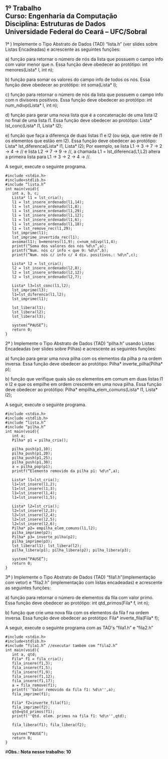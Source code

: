 <h2>1º Trabalho <br>
Curso: Engenharia da Computação <br>
Disciplina: Estruturas de Dados<br>
Universidade Federal do Ceará – UFC/Sobral</h2>

1ª ) Implemente o Tipo Abstrato de Dados (TAD) “lista.h” (ver slides sobre Listas
Encadeadas) e acrescente as seguintes funções:

a) função para retornar o número de nós da lista que possuem o campo info com valor
menor que n. Essa função deve obedecer ao protótipo:
int menores(Lista* l, int n);

b) função para somar os valores do campo info de todos os nós. Essa função deve
obedecer ao protótipo:
int soma(Lista* l);

c) função para retornar o número de nós da lista que possuem o campo info com n
divisores positivos. Essa função deve obedecer ao protótipo:
int num_ndivp(Lista* l, int n);

d) função para gerar uma nova lista que é a concatenação de uma lista l2 no final de
uma lista l1. Essa função deve obedecer ao protótipo:
Lista* lst_conc(Lista* l1, Lista* l2);

e) função que faça a diferença de duas listas l1 e l2 (ou seja, que retire de l1 os
elementos que estão em l2). Essa função deve obedecer ao protótipo:
Lista* lst_diferenca(Lista* l1, Lista* l2);
Por exemplo, se lista L1 → 3 → 7 → 2 → 4 → // e lista L2 → 7 → 9 → //, a chamada
L1 = lst_diferenca(L1,L2) altera a primeira lista para L1 → 3 → 2 → 4 → //.

A seguir, execute o seguinte programa.
```
#include <stdio.h>
#include<stdlib.h>
#include “lista.h”
int main(void){
   int a, b, c;
   Lista* l1 = lst_cria();
   l1 = lst_insere_ordenado(l1,14);
   l1 = lst_insere_ordenado(l1,8);
   l1 = lst_insere_ordenado(l1,29); 
   l1 = lst_insere_ordenado(l1,12);
   l1 = lst_insere_ordenado(l1,6);
   l1 = lst_insere_ordenado(l1,18);
   l1 = lst_remove_rec(l1,29);
   lst_imprime(l1);
   lst_imprime_invertida_rec(l1);
   a=soma(l1); b=menores(l1,9); c=num_ndivp(l1,4);
   printf(“Soma dos valores dos nós %d\n”,a);
   printf(“Num. nós c/ info < que 9: %d\n”,b); 
   printf(“Num. nós c/ info c/ 4 div. positivos.: %d\n”,c);

   Lista* l2 = lst_cria();
   l2 = lst_insere_ordenado(l2,8);
   l2 = lst_insere_ordenado(l2,12); 
   l2 = lst_insere_ordenado(l2,7); 

   Lista* l3=lst_conc(l1,l2); 
   lst_imprime(l3);
   l1=lst_diferenca(l1,l2);
   lst_imprime(l1); 

   lst_libera(l1);
   lst_libera(l2); 
   lst_libera(l3);

   system(“PAUSE”);
   return 0;
}
```

2ª ) Implemente o Tipo Abstrato de Dados (TAD) “pilha.h” usando Listas Encadeadas
(ver slides sobre Pilhas) e acrescente as seguintes funções:

a) função para gerar uma nova pilha com os elementos da pilha p na ordem inversa.
Essa função deve obedecer ao protótipo:
Pilha* inverte_pilha(Pilha* p);

b) função que verifique quais são os elementos em comum em duas listas l1 e l2 e que
os empilhe em ordem crescente em uma nova pilha. Essa função deve obedecer ao
protótipo:
Pilha* empilha_elem_comuns(Lista* l1, Lista* l2);

A seguir, execute o seguinte programa.
```
#include <stdio.h>
#include <stdlib.h>
#include “lista.h”
#include “pilha.h”
int main(void){
   int a;
   Pilha* p1 = pilha_cria();

   pilha_push(p1,10);
   pilha_push(p1,20);
   pilha_push(p1,25);
   pilha_push(p1,30);
   a = pilha_pop(p1);
   printf(“Elemento removido da pilha p1: %d\n”,a); 

   Lista* l1=lst_cria();
   l1=lst_insere(l1,2);
   l1=lst_insere(l1,3);
   l1=lst_insere(l1,4);
   l1=lst_insere(l1,5); 

   Lista* l2=lst_cria();
   l2=lst_insere(l2,3);
   l2=lst_insere(l2,4);
   l2=lst_insere(l2,5);
   l2=lst_insere(l2,6); 
   Pilha* p2= empilha_elem_comuns(l1,l2);
   pilha_imprime(p2); 
   Pilha* p3= inverte_pilha(p2); 
   pilha_imprime(p3);
   lst_libera(l1); lst_libera(l2);
   pilha_libera(p1); pilha_libera(p2); pilha_libera(p3);

   system(“PAUSE”);
   return 0;
}
```

3ª ) Implemente o Tipo Abstrato de Dados (TAD) “fila1.h”(implementação com vetor) e
“fila2.h” (implementação com listas encadeadas) e acrescente as seguintes funções:

a) função para retornar o número de elementos da fila com valor primo. Essa função
deve obedecer ao protótipo:
int qtd_primos(Fila* f, int n);

b) função que crie uma nova fila com os elementos da fila f na ordem inversa. Essa
função deve obedecer ao protótipo:
Fila* inverte_fila(Fila* f);

A seguir, execute o seguinte programa com as TAD's “fila1.h” e “fila2.h”
```
#include <stdio.h>
#include<stdlib.h>
#include “fila1.h” //executar também com “fila2.h”
int main(void){
   int a, qtd; 
   Fila* f1 = fila_cria();
   fila_insere(f1,3);
   fila_insere(f1,5);
   fila_insere(f1,9);
   fila_insere(f1,12);
   fila_insere(f1,17);
   a = fila_remove(f1);
   printf(''Valor removido da fila f1: %d\n'',a);
   fila_imprime(f1);

   Fila* f2=inverte_fila(f1);
   fila_imprime(f2); 
   qtd=qtd_primos(f1);
   printf(''Qtd. elem. primos na fila f1: %d\n'',qtd);

   fila_libera(f1); fila_libera(f2); 

   system(“PAUSE”);
   return 0;
}
```
#<strong>Obs.: Nota nesse trabalho: 10 </strong>
